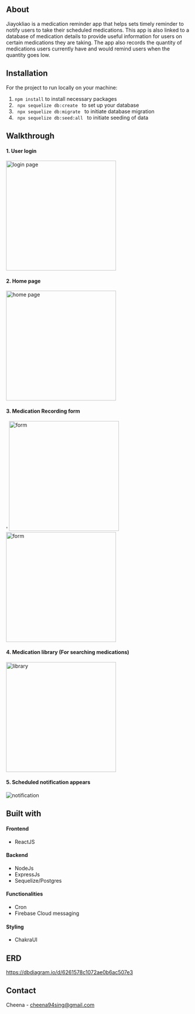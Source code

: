 ## About 
Jiayokliao is a medication reminder app that helps sets timely reminder to notify users to take their scheduled medications. This app is also linked to a database of medication details to provide useful information for users on certain medications they are taking. The app also records the quantity of medications users currently have and would remind users when the quantity goes low. 

## Installation 
For the project to run locally on your machine: 
1. <code>npm install</code> to install necessary packages 
2. <code> npx sequelize db:create </code> to set up your database 
3. <code> npx sequelize db:migrate </code> to initiate database migration
4. <code> npx sequelize db:seed:all </code> to initiate seeding of data

## Walkthrough 
<h4> 1. User login </h4>
<img src='https://user-images.githubusercontent.com/94110588/176987772-eb75272a-a926-43b5-943a-205fac946417.png' alt='login page' width='300'/>

<h4> 2. Home page </h4>
<img src='https://user-images.githubusercontent.com/94110588/176987777-a409b974-5888-4906-8da0-0775124e1dc1.png' alt='home page' width='300'/>

<h4> 3. Medication Recording form  </h4>'
<img src='https://user-images.githubusercontent.com/94110588/176987788-27167496-a0ac-4812-9579-1068bf8b6b77.png' alt='form' width='300'/>
<img src='https://user-images.githubusercontent.com/94110588/176987790-80e11487-f74b-439e-bdd1-49e6ba7bd217.png' alt='form' width='300'/>

<h4> 4. Medication library (For searching medications)  </h4>
<img src='https://user-images.githubusercontent.com/94110588/176987801-d685b42b-2138-4269-8ab9-0d3b67b6e5a0.png' alt='library' width='300'/>

<h4> 5. Scheduled notification appears </h4>
<img src='https://user-images.githubusercontent.com/94110588/176987809-358a26e1-fc19-4e2c-9c3c-9cfd080f8b9b.png' alt='notification'/>

## Built with 

#### Frontend 
- ReactJS 

#### Backend 
- NodeJs 
- ExpressJs
- Sequelize/Postgres 

#### Functionalities 
- Cron 
- Firebase Cloud messaging 

#### Styling
- ChakraUI 

## ERD 
https://dbdiagram.io/d/6261578c1072ae0b6ac507e3

## Contact
Cheena - cheena94sing@gmail.com 
